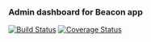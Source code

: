 ### Admin dashboard for Beacon app

[![Build Status](https://img.shields.io/travis/joewoodson/beacon-dash.svg?style=flat-square)](https://travis-ci.org/joewoodson/beacon-dash)
[![Coverage Status](https://img.shields.io/coveralls/joewoodson/beacon-dash.svg?style=flat-square)](https://coveralls.io/github/joewoodson/beacon-dash?branch=master)
